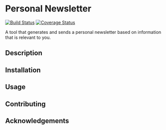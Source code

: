 # Personal Newsletter 
[![Build Status](https://travis-ci.org/AussieGuy0/PersonalNewsletter.svg?branch=master)](https://travis-ci.org/AussieGuy0/PersonalNewsletter) [![Coverage Status](https://coveralls.io/repos/github/AussieGuy0/PersonalNewsletter/badge.svg?branch=master)](https://coveralls.io/github/AussieGuy0/PersonalNewsletter?branch=master)

A tool that generates and sends a personal newsletter based on information that is relevant to you.

## Description

## Installation

## Usage

## Contributing

## Acknowledgements
